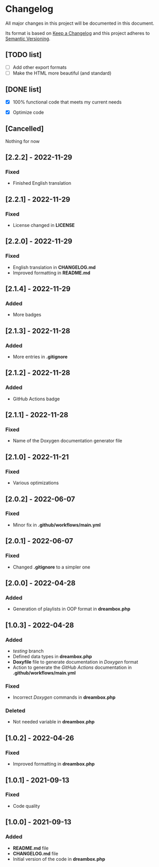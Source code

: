 # Changelog
All major changes in this project will be documented in this document.

Its format is based on [Keep a Changelog](https://keepachangelog.com/en/1.0.0/) and this project adheres to [Semantic Versioning](https://semver.org/spec/v2.0.0.html).

## [TODO list]
- [ ] Add other export formats
- [ ] Make the HTML more beautiful (and standard)

## [DONE list]
- [x] 100% functional code that meets my current needs
- [x] Optimize code


## [Cancelled]
Nothing for now

## [2.2.2] - 2022-11-29
### Fixed
- Finished English translation

## [2.2.1] - 2022-11-29
### Fixed
- License changed in **LICENSE**

## [2.2.0] - 2022-11-29
### Fixed
- English translation in **CHANGELOG.md**
- Improved formatting in **README.md**

## [2.1.4] - 2022-11-29
### Added
- More badges

## [2.1.3] - 2022-11-28
### Added
- More entries in **.gitignore**

## [2.1.2] - 2022-11-28
### Added
- GitHub Actions badge

## [2.1.1] - 2022-11-28
### Fixed
- Name of the Doxygen documentation generator file

## [2.1.0] - 2022-11-21
### Fixed
- Various optimizations

## [2.0.2] - 2022-06-07
### Fixed
- Minor fix in **.github/workflows/main.yml**

## [2.0.1] - 2022-06-07
### Fixed
- Changed **.gitignore** to a simpler one

## [2.0.0] - 2022-04-28
### Added
- Generation of playlists in OOP format in **dreambox.php**

## [1.0.3] - 2022-04-28
### Added
- *testing* branch
- Defined data types in **dreambox.php**
- **Doxyfile** file to generate documentation in *Doxygen* format
- Action to generate the *GitHub Actions* documentation in **.github/workflows/main.yml**

### Fixed
- Incorrect *Doxygen* commands in **dreambox.php**

### Deleted
- Not needed variable in **dreambox.php**

## [1.0.2] - 2022-04-26
### Fixed
- Improved formatting in **dreambox.php**

## [1.0.1] - 2021-09-13
### Fixed
- Code quality

## [1.0.0] - 2021-09-13
### Added
- **README.md** file
- **CHANGELOG.md** file
- Initial version of the code in **dreambox.php**

